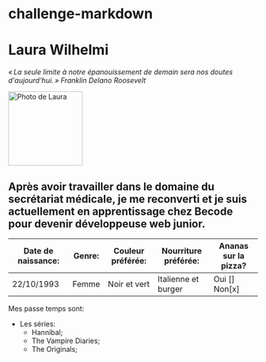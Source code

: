 # challenge-markdown

# Laura Wilhelmi

*« La seule limite à notre épanouissement de demain sera nos doutes d'aujourd'hui. » Franklin Delano Roosevelt*

<img src="https://media-exp1.licdn.com/dms/image/C4D03AQHqkRF6lbKf-A/profile-displayphoto-shrink_800_800/0/1660720364429?e=1674086400&v=beta&t=dBejaXfR8ADWfA3I9wdOc0U24argI5ByIfzAG6n_jeA" alt="Photo de Laura" width="150px"/>

## Après avoir travailler dans le domaine du secrétariat médicale, je me reconverti et je suis actuellement en apprentissage chez Becode pour devenir développeuse web junior.

|Date de naissance: |Genre: |Couleur préférée: |Nourriture préférée: |Ananas sur la pizza? |
|-------------------|-------|------------------|---------------------|---------------------|
|22/10/1993         |Femme  |Noir et vert      |Italienne et burger  |Oui [] Non[x]        |

Mes passe temps sont:
* Les séries:
    * Hannibal;
    * The Vampire Diaries;
    * The Originals;
    